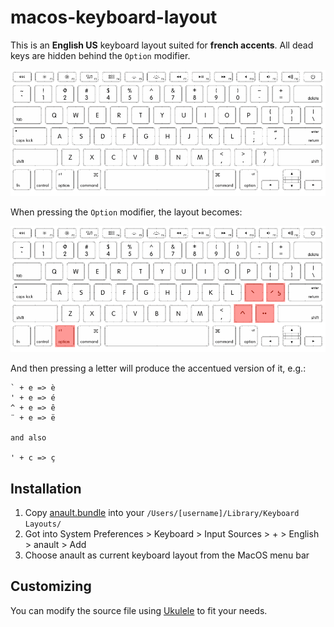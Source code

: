 # macos-keyboard-layout

This is an **English US** keyboard layout suited for **french accents**. All dead keys are hidden behind the `Option` modifier.

![English US layout](/assets/layout.png)

When pressing the `Option` modifier, the layout becomes:

![English US layout](/assets/layout-modifier.png)

And then pressing a letter will produce the accentued version of it, e.g.:

```text
` + e => è
' + e => é
^ + e => ê
¨ + e => ë

and also

' + c => ç
```

## Installation

1. Copy [anault.bundle](https://github.com/anault/macos-keyboard-layout/blob/master/anault.bundle) into your `/Users/[username]/Library/Keyboard Layouts/`
2. Got into System Preferences > Keyboard > Input Sources > + > English > anault > Add
3. Choose anault as current keyboard layout from the MacOS menu bar

## Customizing

You can modify the source file using [Ukulele](https://scripts.sil.org/cms/scripts/page.php?site_id=nrsi&id=ukelele) to fit your needs.

